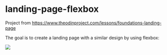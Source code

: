 # landing-page-flexbox

Project from https://www.theodinproject.com/lessons/foundations-landing-page

The goal is to create a landing page with a similar design by using flexbox:

 ![](https://cdn.statically.io/gh/TheOdinProject/curriculum/main/foundations/html_css/project/odin-project.png) 
